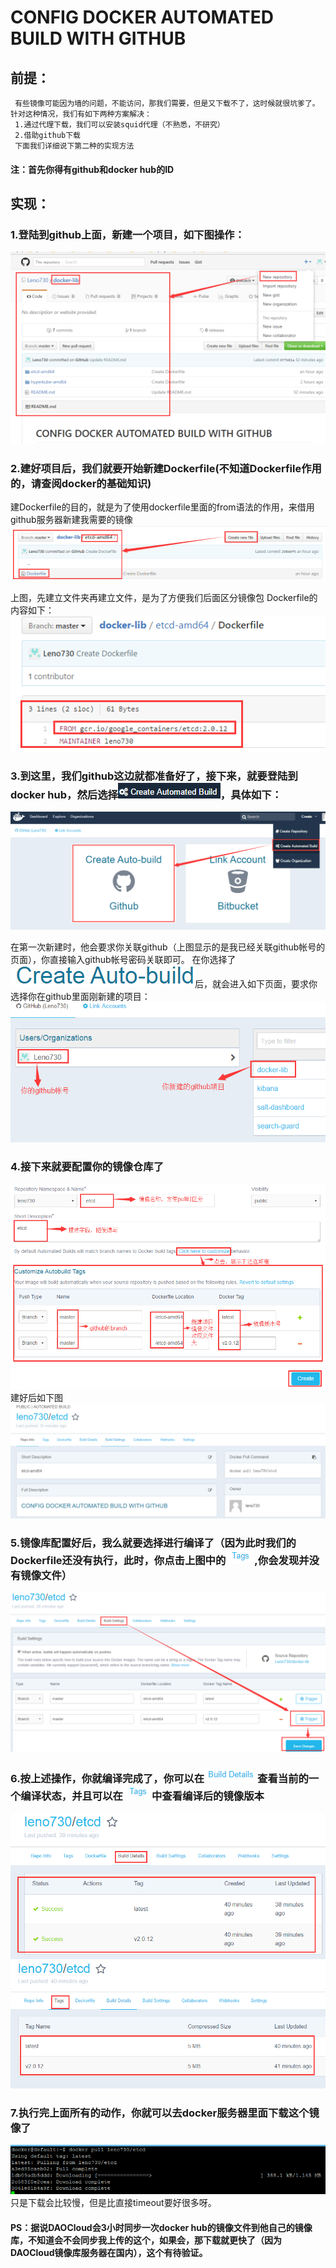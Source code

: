 # CONFIG DOCKER AUTOMATED BUILD WITH GITHUB
## 前提：
     有些镜像可能因为墙的问题，不能访问，那我们需要，但是又下载不了，这时候就很坑爹了。针对这种情况，我们有如下两种方案解决：
     1.通过代理下载，我们可以安装squid代理（不熟悉，不研究）
     2.借助github下载
     下面我们详细说下第二种的实现方法

#### 注：首先你得有github和docker hub的ID

## 实现：
### 1.登陆到github上面，新建一个项目，如下图操作：
![image](https://raw.githubusercontent.com/Leno730/docker-lib/master/images/1.png)


### 2.建好项目后，我们就要开始新建Dockerfile(不知道Dockerfile作用的，请查阅docker的基础知识)

建Dockerfile的目的，就是为了使用dockerfile里面的from语法的作用，来借用github服务器新建我需要的镜像
![image](https://raw.githubusercontent.com/Leno730/docker-lib/master/images/2.png)

上图，先建立文件夹再建立文件，是为了方便我们后面区分镜像包
Dockerfile的内容如下：
![image](https://raw.githubusercontent.com/Leno730/docker-lib/master/images/3.png)

### 3.到这里，我们github这边就都准备好了，接下来，就要登陆到docker hub，然后选择![image](https://raw.githubusercontent.com/Leno730/docker-lib/master/images/4.png)，具体如下：
![image](https://raw.githubusercontent.com/Leno730/docker-lib/master/images/5.png) 

   在第一次新建时，他会要求你关联github（上图显示的是我已经关联github帐号的页面），你直接输入github帐号密码关联即可。
   在你选择了![image](https://raw.githubusercontent.com/Leno730/docker-lib/master/images/6.png)后，就会进入如下页面，要求你选择你在github里面刚新建的项目：
![image](https://raw.githubusercontent.com/Leno730/docker-lib/master/images/7.png)
     
### 4.接下来就要配置你的镜像仓库了
![image](https://raw.githubusercontent.com/Leno730/docker-lib/master/images/8.png)
     建好后如下图
![image](https://raw.githubusercontent.com/Leno730/docker-lib/master/images/9.png)

### 5.镜像库配置好后，我么就要选择进行编译了（因为此时我们的Dockerfile还没有执行，此时，你点击上图中的![image](https://raw.githubusercontent.com/Leno730/docker-lib/master/images/10.png),你会发现并没有镜像文件）
![image](https://raw.githubusercontent.com/Leno730/docker-lib/master/images/11.png) 

### 6.按上述操作，你就编译完成了，你可以在![image](https://raw.githubusercontent.com/Leno730/docker-lib/master/images/12.png)查看当前的一个编译状态，并且可以在![image](https://raw.githubusercontent.com/Leno730/docker-lib/master/images/10.png)中查看编译后的镜像版本
![image](https://raw.githubusercontent.com/Leno730/docker-lib/master/images/13.png)
![image](https://raw.githubusercontent.com/Leno730/docker-lib/master/images/14.png)
     
### 7.执行完上面所有的动作，你就可以去docker服务器里面下载这个镜像了
 ![image](https://raw.githubusercontent.com/Leno730/docker-lib/master/images/15.png)    
     只是下载会比较慢，但是比直接timeout要好很多呀。

#### PS：据说DAOCloud会3小时同步一次docker hub的镜像文件到他自己的镜像库，不知道会不会同步我上传的这个，如果会，那下载就更快了（因为DAOCloud镜像库服务器在国内），这个有待验证。
     


